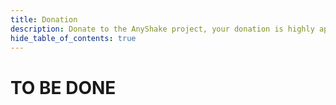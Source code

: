 ```yaml
---
title: Donation
description: Donate to the AnyShake project, your donation is highly appreciated.
hide_table_of_contents: true
---
```


# TO BE DONE
